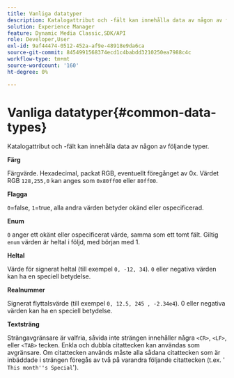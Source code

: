 ```yaml
---
title: Vanliga datatyper
description: Katalogattribut och -fält kan innehålla data av någon av följande typer.
solution: Experience Manager
feature: Dynamic Media Classic,SDK/API
role: Developer,User
exl-id: 9af44474-0512-452a-af9e-48918e9da6ca
source-git-commit: 8454991568374ecd1c4babdd3210250ea7988c4c
workflow-type: tm+mt
source-wordcount: '160'
ht-degree: 0%

---
```


# Vanliga datatyper{#common-data-types}

Katalogattribut och -fält kan innehålla data av någon av följande typer.

**Färg**

Färgvärde. Hexadecimal, packat RGB, eventuellt föregånget av 0x. Värdet RGB `128,255,0` kan anges som `0x80ff00` eller `80ff00`.

**Flagga**

`0`=false, `1`=true, alla andra värden betyder okänd eller ospecificerad.

**Enum**

`0` anger ett okänt eller ospecificerat värde, samma som ett tomt fält. Giltig `enum` värden är heltal i följd, med början med 1.

**Heltal**

Värde för signerat heltal (till exempel `0, -12, 34`). `0` eller negativa värden kan ha en speciell betydelse.

**Realnummer**

Signerat flyttalsvärde (till exempel `0, 12.5, 245 , -2.34e4`). 0 eller negativa värden kan ha en speciell betydelse.

**Textsträng**

Strängavgränsare är valfria, såvida inte strängen innehåller några `<CR>`, `<LF>`, eller `<TAB>` tecken. Enkla och dubbla citattecken kan användas som avgränsare. Om citattecken används måste alla sådana citattecken som är inbäddade i strängen föregås av två på varandra följande citattecken (t.ex. &#39; `This month''s Special`&#39;).
